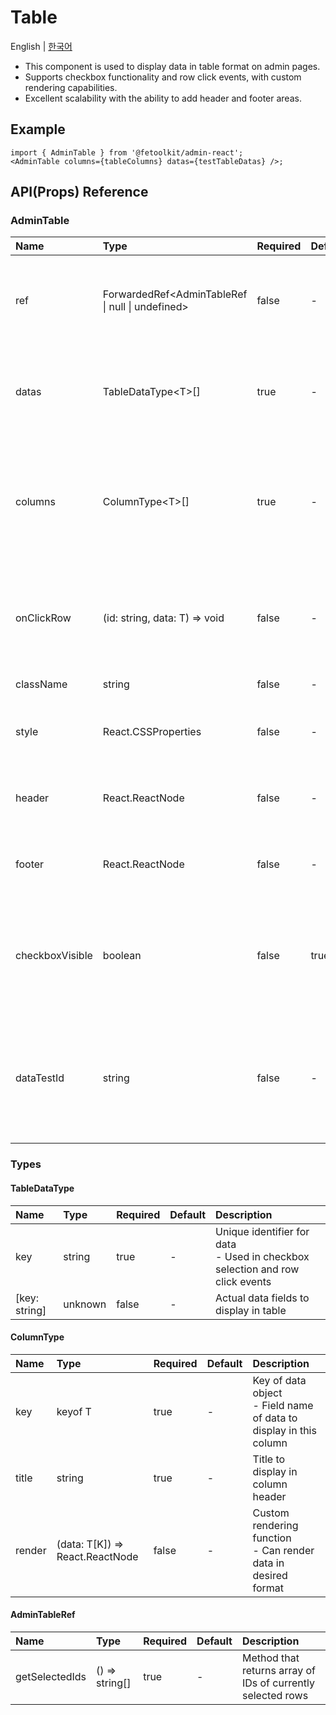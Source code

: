 # Table

English | [한국어](../ko/component_table.md)

- This component is used to display data in table format on admin pages.
- Supports checkbox functionality and row click events, with custom rendering capabilities.
- Excellent scalability with the ability to add header and footer areas.

## Example

```tsx
import { AdminTable } from '@fetoolkit/admin-react';
<AdminTable columns={tableColumns} datas={testTableDatas} />;
```

## API(Props) Reference

### AdminTable

| Name            | Type                                             | Required | Default | Description                                                                                            |
| :-------------- | :----------------------------------------------- | :------- | :------ | :----------------------------------------------------------------------------------------------------- |
| ref             | ForwardedRef<AdminTableRef \| null \| undefined> | false    | -       | Table reference object <br> - Required when using useTable hook                                        |
| datas           | TableDataType\<T\>[]                             | true     | -       | Array of data to display in table <br> - Each data must have unique key                                |
| columns         | ColumnType\<T\>[]                                | true     | -       | Array of table column definitions <br> - Define title and rendering function for each column           |
| onClickRow      | (id: string, data: T) => void                    | false    | -       | Row click event handler <br> - Passes the key of clicked row as parameter                              |
| className       | string                                           | false    | -       | CSS class name                                                                                         |
| style           | React.CSSProperties                              | false    | -       | Style declaration <br> - Same as React `style` props                                                   |
| header          | React.ReactNode                                  | false    | -       | Header area to display at the top of table                                                             |
| footer          | React.ReactNode                                  | false    | -       | Footer area to display at the bottom of table                                                          |
| checkboxVisible | boolean                                          | false    | true    | Whether to display checkbox column <br> - true: show checkbox, false: hide checkbox                    |
| dataTestId      | string                                           | false    | -       | Element ID to declare during test execution <br> - Applied as data-testid attribute to table container |

### Types

#### TableDataType

| Name          | Type    | Required | Default | Description                                                                       |
| :------------ | :------ | :------- | :------ | :-------------------------------------------------------------------------------- |
| key           | string  | true     | -       | Unique identifier for data <br> - Used in checkbox selection and row click events |
| [key: string] | unknown | false    | -       | Actual data fields to display in table                                            |

#### ColumnType

| Name   | Type                            | Required | Default | Description                                                            |
| :----- | :------------------------------ | :------- | :------ | :--------------------------------------------------------------------- |
| key    | keyof T                         | true     | -       | Key of data object <br> - Field name of data to display in this column |
| title  | string                          | true     | -       | Title to display in column header                                      |
| render | (data: T[K]) => React.ReactNode | false    | -       | Custom rendering function <br> - Can render data in desired format     |

#### AdminTableRef

| Name           | Type           | Required | Default | Description                                                 |
| :------------- | :------------- | :------- | :------ | :---------------------------------------------------------- |
| getSelectedIds | () => string[] | true     | -       | Method that returns array of IDs of currently selected rows |
